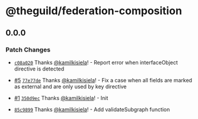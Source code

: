 # @theguild/federation-composition

## 0.0.0

### Patch Changes

- [`c08a020`](https://github.com/the-guild-org/federation/commit/c08a0200a1a99f73804039c0a2aed481a5acc4bb)
  Thanks [@kamilkisiela](https://github.com/kamilkisiela)! - Report error when interfaceObject
  directive is detected

- [#5](https://github.com/the-guild-org/federation/pull/5)
  [`77e77de`](https://github.com/the-guild-org/federation/commit/77e77dee7429743bf613d1da30f5092103db3fe1)
  Thanks [@kamilkisiela](https://github.com/kamilkisiela)! - Fix a case when all fields are marked
  as external and are only used by key directive

- [#1](https://github.com/the-guild-org/federation/pull/1)
  [`350d9ec`](https://github.com/the-guild-org/federation/commit/350d9ec9063d8a58b711e93f72cebe811e1f1c60)
  Thanks [@kamilkisiela](https://github.com/kamilkisiela)! - Init

- [`85c9899`](https://github.com/the-guild-org/federation/commit/85c9899f92a6c1376db0b2d654862310ea2ca2c7)
  Thanks [@kamilkisiela](https://github.com/kamilkisiela)! - Add validateSubgraph function

